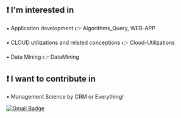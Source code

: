 ## ❗ I'm interested in
▪️ Application development 👉 Algorithms_Query, WEB-APP 

▪️ CLOUD utilizations and related conceptions 👉 Cloud-Utilizations

▪️ Data Mining 👉 DataMining

## ❗ I want to contribute in
▪️ Management Science by CRM or Everything!


[![Gmail Badge](https://img.shields.io/badge/Gmail-d14836?style=flat-square&logo=Gmail&logoColor=white&link=mailto:snugyun01@gmail.com)](mailto:devsacti@gmail.com)
